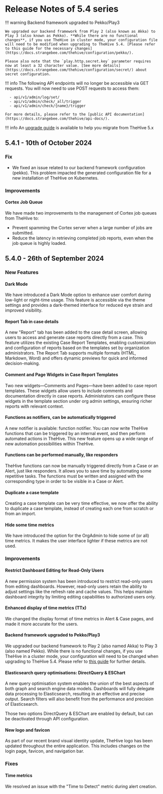 # Release Notes of 5.4 series

!!! warning
    Backend framework upgraded to Pekko/Play3

    We upgraded our backend framework from Play 2 (also known as Akka) to Play 3 (also known as Pekko). **While there are no functional changes**, if you use TheHive in cluster mode, your configuration file will need to be modified when upgrading to TheHive 5.4. [Please refer to this guide for the necessary changes](https://docs.strangebee.com/thehive/configuration/pekko/).

    Please also note that the `play.http.secret.key` parameter requires now at least a 32 character value. [See more details](https://docs.strangebee.com/thehive/configuration/secret/) about secret configuration.

!!! info
    The following API endpoints will no longer be accessible via GET requests. You will now need to use POST requests to access them:

      - api/v1/admin/log/set/
      - api/v1/admin/check/_all/trigger
      - api/v1/admin/check/{name}/trigger

    For more details, please refer to the [public API documentation](https://docs.strangebee.com/thehive/api-docs/).

!!! info
    An [upgrade guide](../installation/upgrade-from-5.x.md) is available to help you migrate from TheHive 5.x

## 5.4.1 - 10th of October 2024

### Fix
- We fixed an issue related to our backend framework configuration (pekko). This problem impacted the generated configuration file for a new installation of TheHive on Kubernetes.

### Improvements
#### Cortex Job Queue
We have made two improvements to the management of Cortex job queues from TheHive to:

- Prevent spamming the Cortex server when a large number of jobs are submitted.
- Reduce the latency in retrieving completed job reports, even when the job queue is highly loaded.

## 5.4.0 - 26th of September 2024
### New Features

#### Dark Mode

We have introduced a Dark Mode option to enhance user comfort during low-light or night-time usage. This feature is accessible via the theme settings and provides a dark-themed interface for reduced eye strain and improved visibility.

#### Report Tab in case details

A new "Report" tab has been added to the case detail screen, allowing users to access and generate case reports directly from a case. This feature utilizes the existing Case Report Templates, enabling customization and configuration of reports based on the templates set by organization administrators. The Report Tab supports multiple formats (HTML, Markdown, Word) and offers dynamic previews for quick and informed decision-making.

#### Comment and Page Widgets in Case Report Templates

Two new widgets—Comments and Pages—have been added to case report templates. These widgets allow users to include comments and documentation directly in case reports. Administrators can configure these widgets in the template section under org admin settings, ensuring richer reports with relevant context.

#### Functions as notifiers, can be automatically triggered

A new notifier is available: function notifier. You can now write TheHive functions that can be triggered by an internal event, and then perform automated actions in TheHive. This new feature opens up a wide range of new automation possibilities within TheHive.

#### Functions can be performed manually, like responders

TheHive functions can now be manually triggered directly from a Case or an Alert, just like responders. It allows you to save time by  automating some repetitive tasks. The functions must be written and assigned with the corresponding type in order to be visible in a Case or Alert.

#### Duplicate a case template

Creating a case template can be very time effective, we now offer  the ability to duplicate a case template, instead of creating each one from scratch or from an import.

#### Hide some time metrics

We have introduced the option for the OrgAdmin to hide some of (or all) time metrics. It makes the user interface lighter if these metrics are not used.

### Improvements

#### Restrict Dashboard Editing for Read-Only Users

A new permission system has been introduced to restrict read-only users from editing dashboards. However, read-only users retain the ability to adjust settings like the refresh rate and cache values. This helps maintain dashboard integrity by limiting editing capabilities to authorized users only.

#### Enhanced display of time metrics (TTx)

We changed the display format of time metrics in Alert & Case pages, and made it more accurate for the users.

#### Backend framework upgraded to Pekko/Play3

We upgraded our backend framework to Play 2 (also named Akka) to Play 3 (also named Pekko). While there is no functional changes,  if you use TheHive in a cluster mode, your configuration will need to be changed when upgrading to TheHive 5.4. Please refer to [this guide](https://docs.strangebee.com/thehive/configuration/pekko/) for further details.

#### Elasticsearch query optimisations: DirectQuery & ESChart

A new query optimisation system enables the union of the best aspects of both graph and search engine data models. Dashboards will fully delegate data processing to Elasticsearch, resulting in an effective and precise output. Search filters will also benefit from the performance and precision of Elasticsearch.

Those two options DirectQuery & ESChart are enabled by default, but can be deactivated through API configuration.

#### New logo and favicon

As part of our recent brand visual identity update, TheHive logo has been updated throughout the entire application. This includes changes on the login page, favicon, and navigation bar.

### Fixes

#### Time metrics
We resolved an issue with the "Time to Detect" metric during alert creation.
